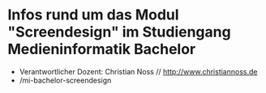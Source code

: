 # Infos rund um das Modul "Screendesign" im Studiengang Medieninformatik Bachelor

- Verantwortlicher Dozent: Christian Noss // http://www.christiannoss.de
- /mi-bachelor-screendesign
